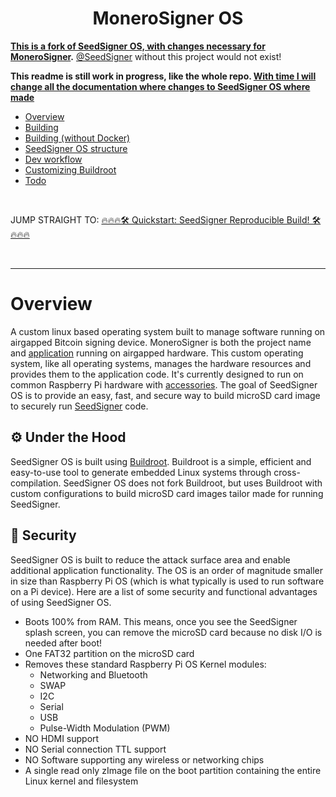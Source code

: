 <h1 align="center">MoneroSigner OS</h1>
<strong><a href="">This is a fork of SeedSigner OS, with changes necessary for MoneroSigner</a>.</strong> <a href="A huge thank you to https://x.com/SeedSigner">@SeedSigner</a> without this project would not exist!

**This readme is still work in progress, like the whole repo. [With time I will change all the documentation where changes to SeedSigner OS where made](Todo.md)**

* [Overview](#overview)
* [Building](docs/building.md)
* [Building (without Docker)](docs/without_docker.md)
* [SeedSigner OS structure](docs/structure.md)
* [Dev workflow](docs/dev_workflow.md)
* [Customizing Buildroot](docs/customize_buildroot.md)
* [Todo](Todo.md)

<br/>

JUMP STRAIGHT TO: [🔥🔥🔥🛠 Quickstart: SeedSigner Reproducible Build! 🛠🔥🔥🔥](docs/building.md)

<br/>

---

# Overview

A custom linux based operating system built to manage software running on airgapped Bitcoin signing device. MoneroSigner is both the project name and [application](https://github.com/DiosDelRayo/MoneroSigner) running on airgapped hardware. This custom operating system, like all operating systems, manages the hardware resources and provides them to the application code. It's currently designed to run on common Raspberry Pi hardware with [accessories](https://github.com/SeedSigner/seedsigner/#shopping-list). The goal of SeedSigner OS is to provide an easy, fast, and secure way to build microSD card image to securely run [SeedSigner](https://seedsigner.com) code.


## ⚙️ Under the Hood

SeedSigner OS is built using [Buildroot](https://www.buildroot.org). Buildroot is a simple, efficient and easy-to-use tool to generate embedded Linux systems through cross-compilation. SeedSigner OS does not fork Buildroot, but uses Buildroot with custom configurations to build microSD card images tailor made for running SeedSigner.


## 🛂 Security

SeedSigner OS is built to reduce the attack surface area and enable additional application functionality. The OS is an order of magnitude smaller in size than Raspberry Pi OS (which is what typically is used to run software on a Pi device). Here are a list of some security and functional advantages of using SeedSigner OS.

- Boots 100% from RAM. This means, once you see the SeedSigner splash screen, you can remove the microSD card because no disk I/O is needed after boot!
- One FAT32 partition on the microSD card
- Removes these standard Raspberry Pi OS Kernel modules:
   - Networking and Bluetooth
   - SWAP
   - I2C
   - Serial
   - USB
   - Pulse-Width Modulation (PWM)
- NO HDMI support
- NO Serial connection TTL support
- NO Software supporting any wireless or networking chips
- A single read only zImage file on the boot partition containing the entire Linux kernel and filesystem


